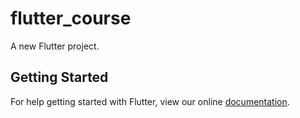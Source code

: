 # flutter_course

A new Flutter project.

## Getting Started

For help getting started with Flutter, view our online
[documentation](https://flutter.io/).
